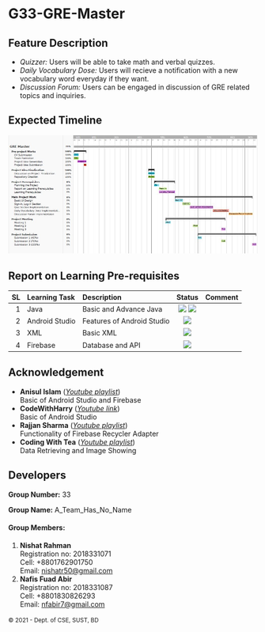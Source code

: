 # G33-GRE-Master

Feature Description
--------------------

* *Quizzer:* Users will be able to take math and verbal quizzes.
* *Daily Vocabulary Dose:* Users will recieve a notification with a new vocabulary word everyday if they want.
* *Discussion Forum:* Users can be engaged in discussion of GRE related topics and inquiries.

Expected Timeline
------------------
![Gantt Chart](gantt_chart.JPG)

Report on Learning Pre-requisites
----------------------------------

SL | Learning Task | Description | Status | Comment |
--:|:--------------|:------------|:------:|---------|
1  | Java | Basic and Advance Java | ![ ](https://img.shields.io/badge/Basic-Learned-green) ![ ](https://img.shields.io/badge/Advance-Learning-blue) | |
2  | Android Studio  | Features of Android Studio | ![ ](https://img.shields.io/badge/Android%20Studio-Learning-blue) | |
3  | XML | Basic XML | ![ ](https://img.shields.io/badge/XML-June%2010-orange) | |
4  | Firebase | Database and API |![ ](https://img.shields.io/badge/Firebase-June%2030-red) | |

Acknowledgement
----------------
* **Anisul Islam** (*[Youtube playlist](https://www.youtube.com/playlist?list=PLgH5QX0i9K3p9xzYLFGdfYliIRBLVDRV5)*)  
   Basic of Android Studio and Firebase
* **CodeWithHarry** (*[Youtube link](https://youtu.be/mXjZQX3UzOs)*)  
   Basic of Android Studio
* **Rajjan Sharma** (*[Youtube playlist](https://www.youtube.com/playlist?list=PL2dkge6Cz_wkhe4ygVRRPGIif5nEgnmDz)*)  
   Functionality of Firebase Recycler Adapter
* **Coding With Tea** (*[Youtube playlist](https://www.youtube.com/playlist?list=PL5jb9EteFAOD_Tz2dPlsw-1ViOmM57txh)*)  
   Data Retrieving and Image Showing
   
Developers
-----------
**Group Number:** 33  

**Group Name:** A_Team_Has_No_Name 

#### Group Members: 
1. **Nishat Rahman**  
   Registration no: 2018331071  
   Cell: +8801762901750  
   Email: nishatr50@gmail.com
2. **Nafis Fuad Abir**  
   Registration no: 2018331087  
   Cell: +8801830826293  
   Email: nfabir7@gmail.com
   
<small>&copy; 2021 - Dept. of CSE, SUST, BD</small>
